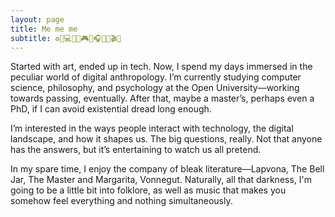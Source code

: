 ```yaml
---
layout: page
title: Me me me
subtitle: ♻️🍕💻💧💀🎮🌱🎧🍟🦷🎬✨
---
```


Started with art, ended up in tech. Now, I spend my days immersed in the peculiar world of digital anthropology. I’m currently studying computer science, philosophy, and psychology at the Open University—working towards passing, eventually. After that, maybe a master’s, perhaps even a PhD, if I can avoid existential dread long enough.

I’m interested in the ways people interact with technology, the digital landscape, and how it shapes us. The big questions, really. Not that anyone has the answers, but it’s entertaining to watch us all pretend.

In my spare time, I enjoy the company of bleak literature—Lapvona, The Bell Jar, The Master and Margarita, Vonnegut. Naturally, all that darkness, I'm going to be a little bit into folklore, as well as music that makes you somehow feel everything and nothing simultaneously.
